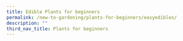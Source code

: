 ```yaml
---
title: Edible Plants for beginners
permalink: /new-to-gardening/plants-for-beginners/easyedibles/
description: ""
third_nav_title: Plants for beginners
---
```

